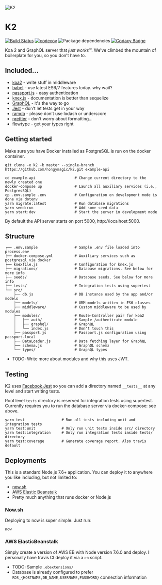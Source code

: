 ![K2](https://gist.githubusercontent.com/hongymagic/44b775944afd136e2cafbde8868b7df2/raw/3edeb106a828b538808ecb7252112a5fedf62da9/logo.png)

# K2

[![Build Status](https://travis-ci.org/hongymagic/k2.svg?branch=master)](https://travis-ci.org/hongymagic/k2) [![codecov](https://codecov.io/gh/hongymagic/k2/branch/master/graph/badge.svg)](https://codecov.io/gh/hongymagic/k2) ![Package dependencies](https://david-dm.org/hongymagic/k2.svg) [![Codacy Badge](https://api.codacy.com/project/badge/Grade/b01ca9655eb54672910339f7f653ad93)](https://www.codacy.com/app/hongymagic-github/k2?utm_source=github.com&amp;utm_medium=referral&amp;utm_content=hongymagic/k2&amp;utm_campaign=Badge_Grade)

Koa 2 and GraphQL server that _just works™_. We've climbed the mountain of
boilerplate for you, so you don't have to.

## Included…

- [koa2](http://koajs.com) - write stuff in middleware
- [babel](http://babeljs.io) - use latest ES6/7 features today. why wait?
- [passport.js](http://passportjs.org) - easy authentication
- [knex.js](http://knexjs.org) - documentation is better than sequelize
- [GraphQL](http://graphql.org) - it's the way to go
- [Jest](https://facebook.github.io/jest/) - don't let tests get in your way
- [ramda](http://ramdajs.com) - please don't use lodash or underscore
- [prettier](https://prettier.github.io/prettier/) - don't worry about formatting…
- [flowtype](https://flow.org) - get your types right

## Getting started

Make sure you have Docker installed as PostgreSQL is run on the docker
container.

```
git clone -o k2 -b master --single-branch https://github.com/hongymagic/k2.git example-api

cd example-api                  # Change current directory to the newly created one
docker-compose up               # Launch all auxiliary services (i.e., PostgresSQL)
cp .env.sample .env             # Configuration on development mode is done via dotenv
yarn migrate:latest             # Run database migrations
yarn seed:run                   # Add some seed data
yarn start:dev                  # Start the server in development mode
```

By default the API server starts on port 5000, http://localhost:5000.

## Structure

```
┌── .env.sample                 # Sample .env file loaded into process.env
├── docker-compose.yml          # Auxiliary services such as postgresql via docker
├── knexfile.js                 # Configuration for knex.js
├── migrations/                 # Database migrations. See below for more info
├── seeds/                      # Database seeds. See below for more info
├── tests/                      # Integration tests using supertest
└── src/
    ├── db.js                   # DB instance used by the app and/or models
    ├── models/                 # ORM models written in ES6 classes
    ├── middleware/             # Custom middleware to be used by modules
    ├── modules/                # Route-Controller pair for koa2
    │   ├── auth/               # Sample /authenticate module
    │   ├── graphql/            # GraphQL
    │   └── index.js            # Don't touch this
    ├── passport.js             # Passport.js configuration using passport-local
    ├── DataLoader.js           # Data fetching layer for GraphQL
    ├── schema.js               # GraphQL schema
    └── types/                  # GraphQL types
```

- TODO: Write more about modules and why this uses JWT.

## Testing

K2 uses [Facebook Jest](https://facebook.github.io/jest/) so you can add a
directory named `__tests__` at any level and start writing tests.

Root level `tests` directory is reserved for integration tests using supertest.
Currently requires you to run the database server via docker-compose: see above.

```
yarn test                 # Run all tests including unit and integration tests
yarn test:unit            # Only run unit tests inside src/ directory
yarn test:integration     # Only run integration tests inside tests/ directory
yarn test:coverage        # Generate coverage report. Also travis default
```

## Deployments

This is a standard Node.js 7.6+ application. You can deploy it to anywhere you
like including, but not limited to:

- [now.sh](https://zeit.co/now)
- [AWS Elastic Beanstalk](https://aws.amazon.com/elasticbeanstalk/)
- Pretty much anything that runs docker or Node.js

### Now.sh

Deploying to now is super simple. Just run:

```
now
```

### AWS ElasticBeanstalk

Simply create a version of AWS EB with Node version 7.6.0 and deploy. I
personally have travis CI deploy it via a `eb` script.

- TODO: Sample `.ebextensions/`
- Database is already configured to prefer `RDS_{HOSTNAME,DB_NAME,USERNAME,PASSWORD}` connection information
